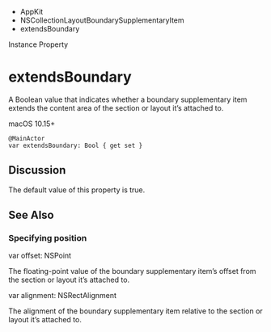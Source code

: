 

- AppKit
- NSCollectionLayoutBoundarySupplementaryItem
-  extendsBoundary 

Instance Property

# extendsBoundary

A Boolean value that indicates whether a boundary supplementary item extends the content area of the section or layout it’s attached to.

macOS 10.15+

``` source
@MainActor
var extendsBoundary: Bool { get set }
```

## Discussion

The default value of this property is true.

## See Also

### Specifying position

var offset: NSPoint

The floating-point value of the boundary supplementary item’s offset from the section or layout it’s attached to.

var alignment: NSRectAlignment

The alignment of the boundary supplementary item relative to the section or layout it’s attached to.


